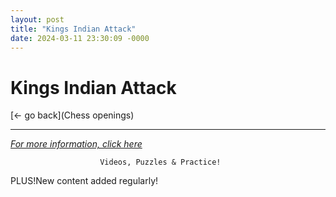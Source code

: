 ```yaml
---
layout: post
title: "Kings Indian Attack"
date: 2024-03-11 23:30:09 -0000
---
```

Kings Indian Attack
==============

[<- go back](Chess openings)
***
*[For more information, click here](https://www.thechesswebsite.com/kings-indian-attack/)*


						Videos, Puzzles & Practice!					

PLUS!New content added regularly!

